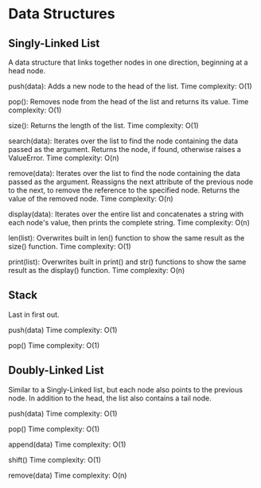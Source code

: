 # Data Structures

## Singly-Linked List
A data structure that links together nodes in one direction, beginning at a head 
node.

push(data): Adds a new node to the head of the list.
Time complexity: O(1)

pop(): Removes node from the head of the list and returns its value. 
Time complexity: O(1)

size(): Returns the length of the list. 
Time complexity: O(1)

search(data): Iterates over the list to find the node containing the data passed as the
argument. Returns the node, if found, otherwise raises a ValueError.
Time complexity: O(n)

remove(data): Iterates over the list to find the node containing the data passed as the
argument. Reassigns the next attribute of the previous node to the next, to remove the reference to the specified node. Returns the value of the removed node. 
Time complexity: O(n)

display(data): Iterates over the entire list and concatenates a string with each node's value, then prints the complete string. 
Time complexity: O(n)

len(list): Overwrites built in len() function to show the same result as the size() function.
Time complexity: O(1)

print(list): Overwrites built in print() and str() functions to show the same result as the
display() function.
Time complexity: O(n)

## Stack
Last in first out. 

push(data)
Time complexity: O(1)

pop()
Time complexity: O(1)

## Doubly-Linked List
Similar to a Singly-Linked list, but each node also points to the previous node. 
In addition to the head, the list also contains a tail node. 

push(data)
Time complexity: O(1)

pop()
Time complexity: O(1)

append(data)
Time complexity: O(1)

shift()
Time complexity: O(1)

remove(data)
Time complexity: O(n)